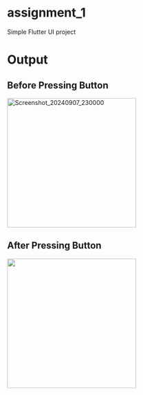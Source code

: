# assignment_1

Simple Flutter UI project

# Output

## Before Pressing Button

<img src="https://github.com/user-attachments/assets/d084af97-b723-45d7-8e5d-2fa11c153105" alt="Screenshot_20240907_230000" width="300"/>

## After Pressing Button

<img src="https://github.com/user-attachments/assets/9ac03bfa-b7ad-4b67-bd7e-8c892b550dcb" width="300"/>

